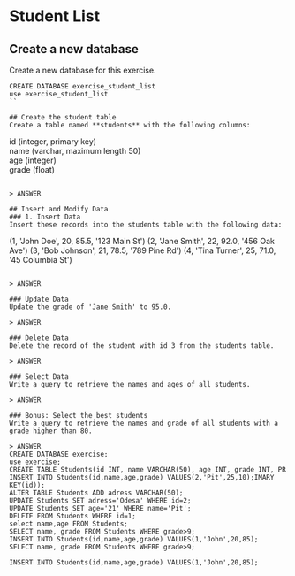 # Student List

## Create a new database
Create a new database for this exercise.
```
CREATE DATABASE exercise_student_list
use exercise_student_list
``

## Create the student table
Create a table named **students** with the following columns:  
```
id (integer, primary key)  
name (varchar, maximum length 50)  
age (integer)  
grade (float)  
```

> ANSWER  

## Insert and Modify Data
### 1. Insert Data
Insert these records into the students table with the following data:
```
(1, 'John Doe', 20, 85.5, '123 Main St')
(2, 'Jane Smith', 22, 92.0, '456 Oak Ave')
(3, 'Bob Johnson', 21, 78.5, '789 Pine Rd')
(4, 'Tina Turner', 25, 71.0, '45 Columbia St')
```

> ANSWER  

### Update Data
Update the grade of 'Jane Smith' to 95.0.

> ANSWER  

### Delete Data
Delete the record of the student with id 3 from the students table.

> ANSWER  

### Select Data
Write a query to retrieve the names and ages of all students.  

> ANSWER  

### Bonus: Select the best students
Write a query to retrieve the names and grade of all students with a grade higher than 80.

> ANSWER  
CREATE DATABASE exercise;
use exercise;
CREATE TABLE Students(id INT, name VARCHAR(50), age INT, grade INT, PR
INSERT INTO Students(id,name,age,grade) VALUES(2,'Pit',25,10);IMARY KEY(id));
ALTER TABLE Students ADD adress VARCHAR(50);
UPDATE Students SET adress='Odesa' WHERE id=2;
UPDATE Students SET age='21' WHERE name='Pit';
DELETE FROM Students WHERE id=1;
select name,age FROM Students;
SELECT name, grade FROM Students WHERE grade>9;
INSERT INTO Students(id,name,age,grade) VALUES(1,'John',20,85);
SELECT name, grade FROM Students WHERE grade>9;

INSERT INTO Students(id,name,age,grade) VALUES(1,'John',20,85);

